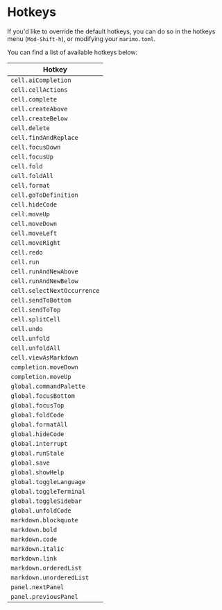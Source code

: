 # Hotkeys

If you'd like to override the default hotkeys, you can do so in the hotkeys menu (`Mod-Shift-h`), or modifying your `marimo.toml`.

You can find a list of available hotkeys below:

| Hotkey                      |
| --------------------------- |
| `cell.aiCompletion`         |
| `cell.cellActions`          |
| `cell.complete`             |
| `cell.createAbove`          |
| `cell.createBelow`          |
| `cell.delete`               |
| `cell.findAndReplace`       |
| `cell.focusDown`            |
| `cell.focusUp`              |
| `cell.fold`                 |
| `cell.foldAll`              |
| `cell.format`               |
| `cell.goToDefinition`       |
| `cell.hideCode`             |
| `cell.moveUp`               |
| `cell.moveDown`             |
| `cell.moveLeft`             |
| `cell.moveRight`            |
| `cell.redo`                 |
| `cell.run`                  |
| `cell.runAndNewAbove`       |
| `cell.runAndNewBelow`       |
| `cell.selectNextOccurrence` |
| `cell.sendToBottom`         |
| `cell.sendToTop`            |
| `cell.splitCell`            |
| `cell.undo`                 |
| `cell.unfold`               |
| `cell.unfoldAll`            |
| `cell.viewAsMarkdown`       |
| `completion.moveDown`        |
| `completion.moveUp`          |
| `global.commandPalette`     |
| `global.focusBottom`        |
| `global.focusTop`           |
| `global.foldCode`           |
| `global.formatAll`          |
| `global.hideCode`           |
| `global.interrupt`          |
| `global.runStale`           |
| `global.save`               |
| `global.showHelp`           |
| `global.toggleLanguage`     |
| `global.toggleTerminal`     |
| `global.toggleSidebar`      |
| `global.unfoldCode`         |
| `markdown.blockquote`       |
| `markdown.bold`             |
| `markdown.code`             |
| `markdown.italic`           |
| `markdown.link`             |
| `markdown.orderedList`      |
| `markdown.unorderedList`    |
| `panel.nextPanel`           |
| `panel.previousPanel`       |
